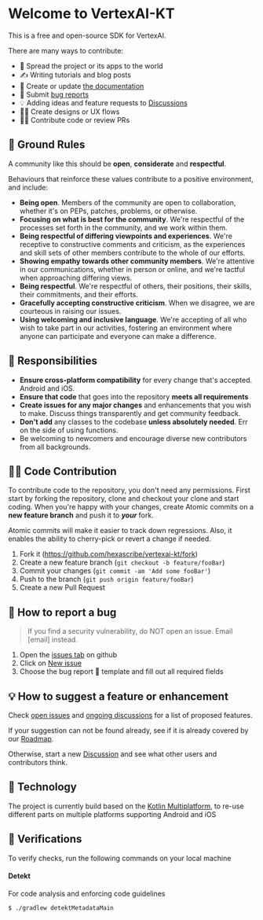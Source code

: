 # Welcome to VertexAI-KT

This is a free and open-source SDK for VertexAI.

There are many ways to contribute:

* 📣 Spread the project or its apps to the world
* ✍️ Writing tutorials and blog posts
* 📝 Create or update [the documentation](https://github.com/hexascribe/vertexai-kt/wiki)
* 🐛 Submit [bug reports](https://github.com/hexascribe/vertexai-kt/issues)
* 💡 Adding ideas and feature requests to [Discussions](https://github.com/hexascribe/vertexai-kt/discussions)
* 👩‍🎨 Create designs or UX flows
* 🧑‍💻 Contribute code or review PRs

## 📜 Ground Rules

A community like this should be **open**, **considerate** and **respectful**.

Behaviours that reinforce these values contribute to a positive environment, and include:

* **Being open**. Members of the community are open to collaboration, whether it's on PEPs, patches, problems, or otherwise.
* **Focusing on what is best for the community**. We're respectful of the processes set forth in the community, and we work within them.
* **Being respectful of differing viewpoints and experiences**. We're receptive to constructive comments and criticism, as the experiences and skill sets of other members contribute to the whole of our efforts.
* **Showing empathy towards other community members**. We're attentive in our communications, whether in person or online, and we're tactful when approaching differing views.
* **Being respectful**. We're respectful of others, their positions, their skills, their commitments, and their efforts.
* **Gracefully accepting constructive criticism**. When we disagree, we are courteous in raising our issues.
* **Using welcoming and inclusive language**. We're accepting of all who wish to take part in our activities, fostering an environment where anyone can participate and everyone can make a difference.

## 🤝 Responsibilities

* **Ensure cross-platform compatibility** for every change that's accepted. Android and iOS.
* **Ensure that code** that goes into the repository **meets all requirements**
* **Create issues for any major changes** and enhancements that you wish to make. Discuss things transparently and get community feedback.
* **Don't add** any classes to the codebase **unless absolutely needed**. Err on the side of using functions.
* Be welcoming to newcomers and encourage diverse new contributors from all backgrounds.

## 🧑‍💻 Code Contribution

To contribute code to the repository, you don't need any permissions.
First start by forking the repository, clone and checkout your clone and start coding.
When you're happy with your changes, create Atomic commits on a **new feature branch** and push it to ***your*** fork.

Atomic commits will make it easier to track down regressions. Also, it enables the ability to cherry-pick or revert a change if needed.

1. Fork it (https://github.com/hexascribe/vertexai-kt/fork)
2. Create a new feature branch (`git checkout -b feature/fooBar`)
3. Commit your changes (`git commit -am 'Add some fooBar'`)
4. Push to the branch (`git push origin feature/fooBar`)
5. Create a new Pull Request


## 🐛 How to report a bug

> If you find a security vulnerability, do NOT open an issue. Email [email] instead.

1. Open the [issues tab](https://github.com/hexascribe/vertexai-kt/issues) on github
2. Click on [New issue](https://github.com/hexascribe/vertexai-kt/issues/new/choose)
3. Choose the bug report 🐛 template and fill out all required fields

## 💡 How to suggest a feature or enhancement

Check [open issues](https://github.com/hexascribe/vertexai-kt/issues) and [ongoing discussions](https://github.com/hexascribe/vertexaic-kt/discussions) for a list of proposed features.

If your suggestion can not be found already, see if it is already covered by our [Roadmap](https://github.com/hexascribe/vertexai-kt#roadmap).

Otherwise, start a new [Discussion](https://github.com/hexascribe/vertexai-kt/discussions) and see what other users and contributors think.

## 💾 Technology

The project is currently build based on the [Kotlin Multiplatform](https://kotlinlang.org/docs/multiplatform.html),
to re-use different parts on multiple platforms supporting Android and iOS

## 🔬 Verifications

To verify checks, run the following commands on your local machine

#### Detekt

For code analysis and enforcing code guidelines
```shell
$ ./gradlew detektMetadataMain
```
